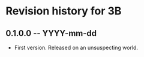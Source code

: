 # Revision history for 3B

## 0.1.0.0 -- YYYY-mm-dd

* First version. Released on an unsuspecting world.

